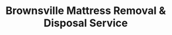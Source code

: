 ---
layout: location.njk
title: Brownsville Mattress Removal & Disposal Service
description: Professional mattress removal in Brownsville, TX. Next-day pickup  Licensed, insured, and eco-friendly serving the Rio Grande Valley's largest city.
permalink: /mattress-removal/texas/brownsville/
city: Brownsville
state: Texas
stateSlug: texas
coordinates:
  lat: 25.9018
  lng: -97.4975
pricing:
  startingPrice: 125
  single: 125
  queen: 125
  king: 135
  boxSpring: 30
neighborhoods:
  - name: "Downtown Historic District"
    zipCodes: ["78520", "78521"]
  - name: "Southmost"
    zipCodes: ["78521", "78526"]
  - name: "Los Fresnos Highway"
    zipCodes: ["78526", "78520"]
  - name: "Villa del Sol"
    zipCodes: ["78526", "78521"]
  - name: "Palm Boulevard"
    zipCodes: ["78520", "78521"]
  - name: "Boca Chica"
    zipCodes: ["78521", "78526"]
  - name: "Cameron Park"
    zipCodes: ["78526", "78520"]
  - name: "Resaca Village"
    zipCodes: ["78526", "78521"]
  - name: "University Area"
    zipCodes: ["78520", "78521"]
  - name: "Morningside"
    zipCodes: ["78520", "78521"]
  - name: "International Boulevard"
    zipCodes: ["78521", "78526"]
  - name: "Ruben M. Torres"
    zipCodes: ["78526", "78520"]
  - name: "El Jardin"
    zipCodes: ["78520", "78521"]
  - name: "Rancho Verde"
    zipCodes: ["78526", "78520"]
  - name: "East Brownsville"
    zipCodes: ["78521", "78526"]
zipCodes: 
  - "78520"
  - "78521"
  - "78526"
recyclingPartners:
  - "City of Brownsville Municipal Solid Waste Landfill"
  - "Brownsville GMS LTD"
  - "Cameron County Environmental Services"
  - "Rio Grande Valley Environmental Initiative"
localRegulations: "Brownsville residents navigate a mixed municipal and private waste collection system where multiple providers including Waste Management, Republic Services, and Brownsville GMS LTD offer varying service levels across different city zones. The city's 275-acre Municipal Solid Waste Landfill serves BFI clients through P.U.B. payment systems, requiring residents to coordinate between municipal programs and private collection schedules that vary by neighborhood and service provider. Bulk item disposal requires advance scheduling through city services at 956-546-HELP, with brush and bulk pickup aligned to recycling schedules that differ across service zones throughout the community. Citizens must determine their assigned collection company, navigate provider-specific scheduling systems, and coordinate with municipal programs for specialized disposal needs including the city's landfill access requirements for verified accounts. Our comprehensive mattress disposal service eliminates this multi-provider coordination complexity entirely - no zone-based provider identification, no municipal program coordination requirements, no advance scheduling through city hotlines, and no landfill access verification procedures. We provide direct online booking with immediate next-day pickup, bypassing Brownsville's fragmented waste management framework completely."
nearbyCities:
  - name: "Corpus Christi"
    distance: "150 miles"
    isSuburb: false
  - name: "Laredo"
    distance: "180 miles"
    isSuburb: false
  - name: "Victoria"
    distance: "170 miles"
    isSuburb: false
  - name: "San Antonio"
    distance: "280 miles"
    isSuburb: false
  - name: "Houston"
    distance: "350 miles"
    isSuburb: false
  - name: "Austin"
    distance: "320 miles"
    isSuburb: false
reviews:
  count: 241
  featured:
    - reviewer: "Carlos M."
      rating: 5
      text: "Working at SpaceX Starship facility requires flexible scheduling - these guys totally understood my launch window timing and picked up our mattress between shifts. Professional service that works with aerospace schedules!"
      neighborhood: "Boca Chica"
    - reviewer: "Maria S."
      rating: 5
      text: "Called them up for our University Area apartment cleanout. Quick, efficient pickup without any hassle with multiple waste companies in town."
      neighborhood: "University Area"  
    - reviewer: "Roberto L."
      rating: 5
      text: "Port work keeps me busy, but they handled everything smoothly. Showed up when promised, done in minutes. Exactly what you need when you're on tight schedules."
      neighborhood: "Downtown Historic District"
faqs:
  - question: "How fast can mattresses be removed in Brownsville?"
    answer: "We provide next-day service throughout Brownsville's neighborhoods, accommodating SpaceX facility schedules, port operations timing, university calendars, and family needs across all ZIP codes in the Rio Grande Valley's largest city."
  - question: "Which Brownsville areas receive our pickup service?"
    answer: "Complete coverage spans Downtown Historic District to Boca Chica, University Area to Southmost, encompassing ZIP codes 78520-78526 throughout Cameron County's border community."
  - question: "What does our Brownsville service include?"
    answer: "Comprehensive pickup, loading, transport, and environmentally responsible recycling for one mattress. Box springs cost an additional $30 each with transparent pricing."
  - question: "How does our service compare to Brownsville's waste collection options?"
    answer: "We eliminate multi-provider coordination complexity, zone-based scheduling determination, municipal program navigation, and landfill access verification required by Brownsville's fragmented waste management system."
  - question: "Can our teams work around aerospace industry schedules?"
    answer: "Absolutely. We coordinate with SpaceX Starship facility operations, port shift timing, university schedules, and the demanding requirements of Rio Grande Valley's growing aerospace sector."
  - question: "Do we serve UT Rio Grande Valley areas?"
    answer: "Yes, our service accommodates academic calendars, student housing transitions, faculty relocations, and university district scheduling throughout the campus community and surrounding neighborhoods."
  - question: "Are we licensed for Cameron County operations?"
    answer: "We maintain complete Texas and Cameron County permitting with comprehensive insurance, ensuring compliant disposal through our established nationwide recycling partnerships."
  - question: "What payment options work in Brownsville?"
    answer: "All major credit cards, cash, and invoicing available for residents, aerospace workers, university community, port employees, and businesses throughout Brownsville's diverse border economy."
schema:
  "@type": "LocalBusiness"
  name: "A Bedder World Brownsville"
  address:
    "@type": "PostalAddress"
    addressLocality: "Brownsville"
    addressRegion: "TX"
    addressCountry: "US"
  geo:
    "@type": "GeoCoordinates" 
    latitude: 25.9018
    longitude: -97.4975
  telephone: "(720) 263-6094"
  priceRange: "$125-$180"
  aggregateRating:
    "@type": "AggregateRating"
    ratingValue: 4.9
    reviewCount: 241
pageContent:
  heroDescription: "Expert mattress removal throughout Brownsville neighborhoods from Downtown Historic District to Boca Chica. Our licensed, insured teams deliver reliable next-day pickup across all areas with transparent pricing and eco-friendly disposal."
  
  aboutService: "Our streamlined mattress disposal service serves Brownsville's 192,260 residents by eliminating the coordination complexity of navigating multiple waste management providers across different city zones. We handle professional pickup, loading, transport, and eco-friendly recycling with transparent $125 pricing while our licensed teams understand both aerospace industry scheduling demands and university district requirements. Brownsville's mixed waste system requires residents to identify their assigned provider among companies like Waste Management, Republic Services, and Brownsville GMS LTD, coordinate with provider-specific scheduling protocols, and navigate municipal landfill programs through P.U.B. payment verification systems. Our direct online booking bypasses these barriers completely: immediate service request processing, next-day pickup coordination, and comprehensive handling without provider identification requirements. SpaceX Starship facility workers managing demanding aerospace schedules, UT Rio Grande Valley students coordinating academic transitions, or families in historic neighborhoods like Downtown and Southmost all benefit from our flexible service that adapts to border community lifestyle demands. Our professional equipment ensures efficient handling while our teams navigate international trade corridor protocols and residential neighborhood standards with equal expertise. Our five-minute typical completion times accommodate busy schedules regardless of location complexity or community requirements. From Boca Chica's emerging aerospace corridor to University Area's academic district, our service covers Brownsville's evolution from historic border town to today's aerospace and international trade center, delivering consistent reliability across all ZIP codes throughout Cameron County's largest city."

  serviceAreasIntro: "Our comprehensive pickup coverage serves Brownsville's distinctive position as the Rio Grande Valley's largest city and emerging aerospace hub. Our operations span from SpaceX's Starship facility in Boca Chica to UT Rio Grande Valley's academic campus, accommodating aerospace industry schedules, international trade timing, and residential community requirements throughout Cameron County's diverse landscape."

  environmentalImpact: "Our responsible mattress recycling reflects Brownsville's environmental leadership as both an international border community and emerging aerospace center within the Rio Grande Valley. Since beginning operations in this historic trade hub, our processing of 241 mattresses has diverted 7,230 cubic feet of waste from regional disposal systems while protecting the Rio Grande ecosystem that defines the U.S.-Mexico border environment. Our material recovery transforms steel components into construction applications supporting continued aerospace facility development, foam elements become manufacturing inputs for the region's growing industrial sector, and textile materials undergo processing into specialized products through partnerships that prioritize cross-border environmental responsibility. Our recovery operations yield approximately 22 tons of steel redirection, 10 tons of foam utilization, and 4 tons of textile conversion via established recycling networks. Each mattress we collect from Brownsville properties - whether from aerospace worker relocations, university housing transitions, or residential neighborhood upgrades throughout the international community - contributes to sustainable waste management that complements the city's environmental stewardship within Texas's southernmost region. Our material recovery rates achieving 80% efficiency demonstrate measurable conservation supporting Brownsville's balance of international trade growth with ecological stewardship throughout the historic Rio Grande Valley."

  howItWorksScheduling: "Our flexible booking accommodates Brownsville's aerospace industry rhythms including SpaceX facility operations, port schedule patterns, university academic cycles, and residential community timing across all neighborhoods and ZIP codes."

  howItWorksService: "Our expert teams navigate both aerospace facility access requirements and historic neighborhood protocols, serving industrial worker housing and university district properties with our consistent professional standards throughout the border community."

  howItWorksDisposal: "Our collected mattresses connect with nationwide recycling systems where specialized processing standards appropriate for international trade communities guide material recovery supporting Brownsville's environmental initiatives and cross-border sustainability goals."

  sidebarStats:
    mattressesRemoved: "241"
---